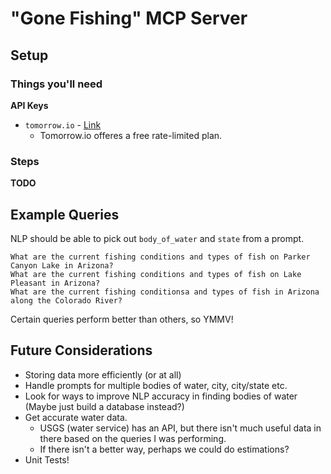 # "Gone Fishing" MCP Server

## Setup

### Things you'll need
**API Keys**
* `tomorrow.io` - [Link](https://docs.tomorrow.io/reference/api-authentication)
    * Tomorrow.io offeres a free rate-limited plan.

### Steps
**TODO**

## Example Queries
NLP should be able to pick out `body_of_water` and `state` from a prompt. 
```
What are the current fishing conditions and types of fish on Parker Canyon Lake in Arizona?
What are the current fishing conditions and types of fish on Lake Pleasant in Arizona?
What are the current fishing conditionsa and types of fish in Arizona along the Colorado River?
```

Certain queries perform better than others, so YMMV!

## Future Considerations
* Storing data more efficiently (or at all)
* Handle prompts for multiple bodies of water, city, city/state etc.
* Look for ways to improve NLP accuracy in finding bodies of water (Maybe just build a database instead?)
* Get accurate water data. 
    * USGS (water service) has an API, but there isn't much useful data in there based on the queries I was performing. 
    * If there isn't a better way, perhaps we could do estimations?
* Unit Tests!
